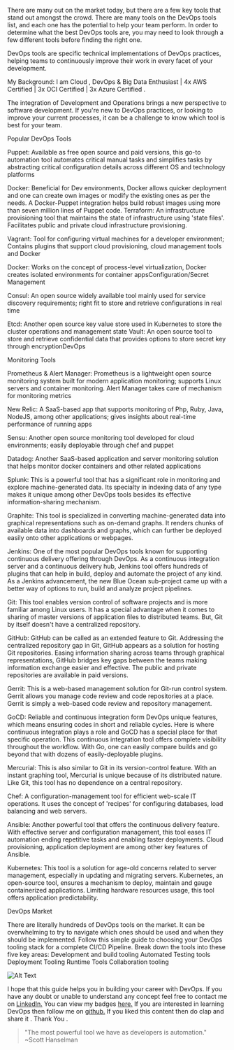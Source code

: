There are many out on the market today, but there are a few key tools that stand out amongst the crowd. There are many tools on the DevOps tools list, and each one has the potential to help your team perform. In order to determine what the best DevOps tools are, you may need to look through a few different tools before finding the right one.

DevOps tools are specific technical implementations of DevOps practices, helping teams to continuously improve their work in every facet of your development.

My Background: I am Cloud , DevOps & Big Data Enthusiast | 4x AWS Certified | 3x OCI Certified | 3x Azure Certified .

The integration of Development and Operations brings a new perspective to software development. If you're new to DevOps practices, or looking to improve your current processes, it can be a challenge to know which tool is best for your team.

Popular DevOps Tools

Puppet: Available as free open source and paid versions, this go-to automation tool automates critical manual tasks and simplifies tasks by abstracting critical configuration details across different OS and technology platforms

Docker: Beneficial for Dev environments, Docker allows quicker deployment and one can create own images or modify the existing ones as per the needs. A Docker-Puppet integration helps build robust images using more than seven million lines of Puppet code.
Terraform: An infrastructure provisioning tool that maintains the state of infrastructure using 'state files'. Facilitates public and private cloud infrastructure provisioning.

Vagrant: Tool for configuring virtual machines for a developer environment; Contains plugins that support cloud provisioning, cloud management tools and Docker

Docker: Works on the concept of process-level virtualization, Docker creates isolated environments for container appsConfiguration/Secret Management

Consul: An open source widely available tool mainly used for service discovery requirements; right fit to store and retrieve configurations in real time

Etcd: Another open source key value store used in Kubernetes to store the cluster operations and management state
Vault: An open source tool to store and retrieve confidential data that provides options to store secret key through encryptionDevOps 

Monitoring Tools

Prometheus & Alert Manager: Prometheus is a lightweight open source monitoring system built for modern application monitoring; supports Linux servers and container monitoring. Alert Manager takes care of mechanism for monitoring metrics

New Relic: A SaaS-based app that supports monitoring of Php, Ruby, Java, NodeJS, among other applications; gives insights about real-time performance of running apps

Sensu: Another open source monitoring tool developed for cloud environments; easily deployable through chef and puppet

Datadog: Another SaaS-based application and server monitoring solution that helps monitor docker containers and other related applications

Splunk: This is a powerful tool that has a significant role in monitoring and explore machine-generated data. Its specialty in indexing data of any type makes it unique among other DevOps tools besides its effective information-sharing mechanism.

Graphite: This tool is specialized in converting machine-generated data into graphical representations such as on-demand graphs. It renders chunks of available data into dashboards and graphs, which can further be deployed easily onto other applications or webpages.

Jenkins: One of the most popular DevOps tools known for supporting continuous delivery offering through DevOps. As a continuous integration server and a continuous delivery hub, Jenkins tool offers hundreds of plugins that can help in build, deploy and automate the project of any kind. As a Jenkins advancement, the new Blue Ocean sub-project came up with a better way of options to run, build and analyze project pipelines.

Git: This tool enables version control of software projects and is more familiar among Linux users. It has a special advantage when it comes to sharing of master versions of application files to distributed teams. But, Git by itself doesn't have a centralized repository.

GitHub: GitHub can be called as an extended feature to Git. Addressing the centralized repository gap in Git, GitHub appears as a solution for hosting Git repositories. Easing information sharing across teams through graphical representations, GitHub bridges key gaps between the teams making information exchange easier and effective. The public and private repositories are available in paid versions.

Gerrit: This is a web-based management solution for Git-run control system. Gerrit allows you manage code review and code repositories at a place. Gerrit is simply a web-based code review and repository management.

GoCD: Reliable and continuous integration form DevOps unique features, which means ensuring codes in short and reliable cycles. Here is where continuous integration plays a role and GoCD has a special place for that specific operation. This continuous integration tool offers complete visibility throughout the workflow. With Go, one can easily compare builds and go beyond that with dozens of easily-deployable plugins.

Mercurial: This is also similar to Git in its version-control feature. With an instant graphing tool, Mercurial is unique because of its distributed nature. Like Git, this tool has no dependence on a central repository.

Chef: A configuration-management tool for efficient web-scale IT operations. It uses the concept of 'recipes' for configuring databases, load balancing and web servers.

Ansible: Another powerful tool that offers the continuous delivery feature. With effective server and configuration management, this tool eases IT automation ending repetitive tasks and enabling faster deployments. Cloud provisioning, application deployment are among other key features of Ansible.

Kubernetes: This tool is a solution for age-old concerns related to server management, especially in updating and migrating servers. Kubernetes, an open-source tool, ensures a mechanism to deploy, maintain and gauge containerized applications. Limiting hardware resources usage, this tool offers application predictability.

DevOps Market

There are literally hundreds of DevOps tools on the market. It can be overwhelming to try to navigate which ones should be used and when they should be implemented. Follow this simple guide to choosing your DevOps tooling stack for a complete CI/CD Pipeline.
Break down the tools into these five key areas:
Development and build tooling
Automated Testing tools
Deployment Tooling
Runtime Tools
Collaboration tooling

![Alt Text](https://dev-to-uploads.s3.amazonaws.com/uploads/articles/jswo5z1226wykrj9q260.png)

I hope that this guide helps you in building your career with DevOps.
If you have any doubt or unable to understand any concept feel free to contact me on [LinkedIn.](https://www.linkedin.com/in/adit-modi-2a4362191/)
You can view my badges [here.](https://www.youracclaim.com/users/adit-modi/badges)
If you are interested in learning DevOps then follow me on [github.](https://github.com/AditModi)
If you liked this content then do clap and share it . Thank You .

>"The most powerful tool we have as developers is automation."
~Scott Hanselman